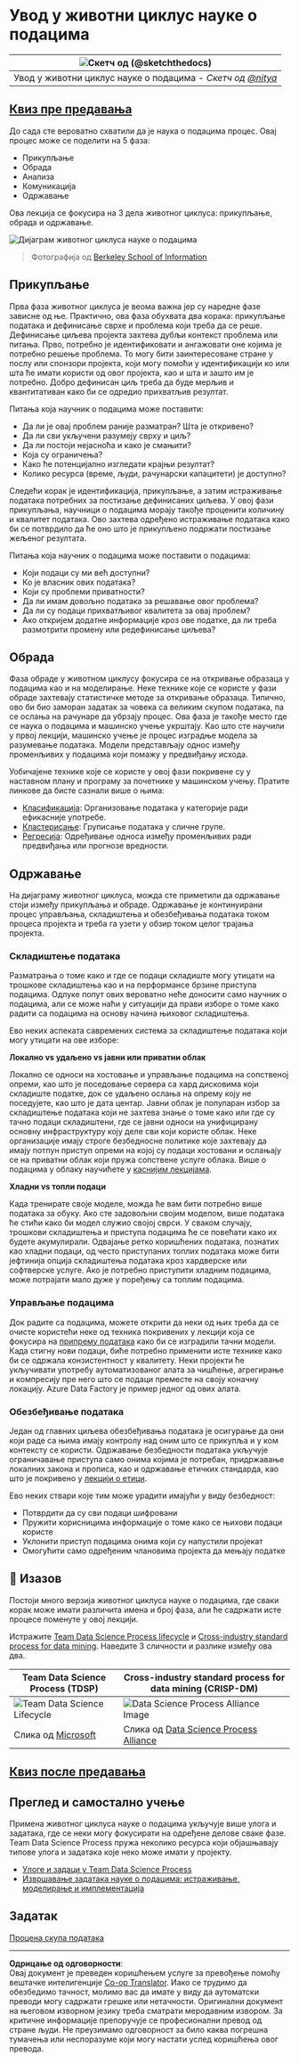 <!--
CO_OP_TRANSLATOR_METADATA:
{
  "original_hash": "79ca8a5a3135e94d2d43f56ba62d5205",
  "translation_date": "2025-09-05T06:16:01+00:00",
  "source_file": "4-Data-Science-Lifecycle/14-Introduction/README.md",
  "language_code": "sr"
}
-->
# Увод у животни циклус науке о подацима

|![ Скетч од [(@sketchthedocs)](https://sketchthedocs.dev) ](../../sketchnotes/14-DataScience-Lifecycle.png)|
|:---:|
| Увод у животни циклус науке о подацима - _Скетч од [@nitya](https://twitter.com/nitya)_ |

## [Квиз пре предавања](https://red-water-0103e7a0f.azurestaticapps.net/quiz/26)

До сада сте вероватно схватили да је наука о подацима процес. Овај процес може се поделити на 5 фаза:

- Прикупљање
- Обрада
- Анализа
- Комуникација
- Одржавање

Ова лекција се фокусира на 3 дела животног циклуса: прикупљање, обрада и одржавање.

![Дијаграм животног циклуса науке о подацима](../../../../4-Data-Science-Lifecycle/14-Introduction/images/data-science-lifecycle.jpg)  
> Фотографија од [Berkeley School of Information](https://ischoolonline.berkeley.edu/data-science/what-is-data-science/)

## Прикупљање

Прва фаза животног циклуса је веома важна јер су наредне фазе зависне од ње. Практично, ова фаза обухвата два корака: прикупљање података и дефинисање сврхе и проблема који треба да се реше.  
Дефинисање циљева пројекта захтева дубљи контекст проблема или питања. Прво, потребно је идентификовати и ангажовати оне којима је потребно решење проблема. То могу бити заинтересоване стране у послу или спонзори пројекта, који могу помоћи у идентификацији ко или шта ће имати користи од овог пројекта, као и шта и зашто им је потребно. Добро дефинисан циљ треба да буде мерљив и квантитативан како би се одредио прихватљив резултат.

Питања која научник о подацима може поставити:
- Да ли је овај проблем раније разматран? Шта је откривено?
- Да ли сви укључени разумеју сврху и циљ?
- Да ли постоји нејасноћа и како је смањити?
- Која су ограничења?
- Како ће потенцијално изгледати крајњи резултат?
- Колико ресурса (време, људи, рачунарски капацитети) је доступно?

Следећи корак је идентификација, прикупљање, а затим истраживање података потребних за постизање дефинисаних циљева. У овој фази прикупљања, научници о подацима морају такође проценити количину и квалитет података. Ово захтева одређено истраживање података како би се потврдило да ће оно што је прикупљено подржати постизање жељеног резултата.

Питања која научник о подацима може поставити о подацима:
- Који подаци су ми већ доступни?
- Ко је власник ових података?
- Који су проблеми приватности?
- Да ли имам довољно података за решавање овог проблема?
- Да ли су подаци прихватљивог квалитета за овај проблем?
- Ако откријем додатне информације кроз ове податке, да ли треба размотрити промену или редефинисање циљева?

## Обрада

Фаза обраде у животном циклусу фокусира се на откривање образаца у подацима као и на моделирање. Неке технике које се користе у фази обраде захтевају статистичке методе за откривање образаца. Типично, ово би био заморан задатак за човека са великим скупом података, па се ослања на рачунаре да убрзају процес. Ова фаза је такође место где се наука о подацима и машинско учење укрштају. Као што сте научили у првој лекцији, машинско учење је процес изградње модела за разумевање података. Модели представљају однос између променљивих у подацима који помажу у предвиђању исхода.

Уобичајене технике које се користе у овој фази покривене су у наставном плану и програму за почетнике у машинском учењу. Пратите линкове да бисте сазнали више о њима:

- [Класификација](https://github.com/microsoft/ML-For-Beginners/tree/main/4-Classification): Организовање података у категорије ради ефикасније употребе.
- [Кластерисање](https://github.com/microsoft/ML-For-Beginners/tree/main/5-Clustering): Груписање података у сличне групе.
- [Регресија](https://github.com/microsoft/ML-For-Beginners/tree/main/2-Regression): Одређивање односа између променљивих ради предвиђања или прогнозе вредности.

## Одржавање

На дијаграму животног циклуса, можда сте приметили да одржавање стоји између прикупљања и обраде. Одржавање је континуирани процес управљања, складиштења и обезбеђивања података током процеса пројекта и треба га узети у обзир током целог трајања пројекта.

### Складиштење података

Разматрања о томе како и где се подаци складиште могу утицати на трошкове складиштења као и на перформансе брзине приступа подацима. Одлуке попут ових вероватно неће доносити само научник о подацима, али се може наћи у ситуацији да прави изборе о томе како радити са подацима на основу начина њиховог складиштења.

Ево неких аспеката савремених система за складиштење података који могу утицати на ове изборе:

**Локално vs удаљено vs јавни или приватни облак**

Локално се односи на хостовање и управљање подацима на сопственој опреми, као што је поседовање сервера са хард дисковима који складиште податке, док се удаљено ослања на опрему коју не поседујете, као што је дата центар. Јавни облак је популаран избор за складиштење података који не захтева знање о томе како или где су тачно подаци складиштени, где се јавни односи на унифицирану основну инфраструктуру коју деле сви који користе облак. Неке организације имају строге безбедносне политике које захтевају да имају потпун приступ опреми на којој су подаци хостовани и ослањају се на приватни облак који пружа сопствене услуге облака. Више о подацима у облаку научићете у [каснијим лекцијама](https://github.com/microsoft/Data-Science-For-Beginners/tree/main/5-Data-Science-In-Cloud).

**Хладни vs топли подаци**

Када тренирате своје моделе, можда ће вам бити потребно више података за обуку. Ако сте задовољни својим моделом, више података ће стићи како би модел служио својој сврси. У сваком случају, трошкови складиштења и приступа подацима ће се повећати како их будете акумулирали. Одвајање ретко коришћених података, познатих као хладни подаци, од често приступаних топлих података може бити јефтинија опција складиштења података кроз хардверске или софтверске услуге. Ако је потребно приступити хладним подацима, може потрајати мало дуже у поређењу са топлим подацима.

### Управљање подацима

Док радите са подацима, можете открити да неки од њих треба да се очисте користећи неке од техника покривених у лекцији која се фокусира на [припрему података](https://github.com/microsoft/Data-Science-For-Beginners/tree/main/2-Working-With-Data/08-data-preparation) како би се изградили тачни модели. Када стигну нови подаци, биће потребно применити исте технике како би се одржала конзистентност у квалитету. Неки пројекти ће укључивати употребу аутоматизованог алата за чишћење, агрегирање и компресију пре него што се подаци преместе на своју коначну локацију. Azure Data Factory је пример једног од ових алата.

### Обезбеђивање података

Један од главних циљева обезбеђивања података је осигурање да они који раде са њима имају контролу над оним што се прикупља и у ком контексту се користи. Одржавање безбедности података укључује ограничавање приступа само онима којима је потребан, придржавање локалних закона и прописа, као и одржавање етичких стандарда, као што је покривено у [лекцији о етици](https://github.com/microsoft/Data-Science-For-Beginners/tree/main/1-Introduction/02-ethics).

Ево неких ствари које тим може урадити имајући у виду безбедност:
- Потврдити да су сви подаци шифровани
- Пружити корисницима информације о томе како се њихови подаци користе
- Уклонити приступ подацима онима који су напустили пројекат
- Омогућити само одређеним члановима пројекта да мењају податке

## 🚀 Изазов

Постоји много верзија животног циклуса науке о подацима, где сваки корак може имати различита имена и број фаза, али ће садржати исте процесе поменуте у овој лекцији.

Истражите [Team Data Science Process lifecycle](https://docs.microsoft.com/en-us/azure/architecture/data-science-process/lifecycle) и [Cross-industry standard process for data mining](https://www.datascience-pm.com/crisp-dm-2/). Наведите 3 сличности и разлике између ова два.

|Team Data Science Process (TDSP)|Cross-industry standard process for data mining (CRISP-DM)|
|--|--|
|![Team Data Science Lifecycle](../../../../4-Data-Science-Lifecycle/14-Introduction/images/tdsp-lifecycle2.png) | ![Data Science Process Alliance Image](../../../../4-Data-Science-Lifecycle/14-Introduction/images/CRISP-DM.png) |
| Слика од [Microsoft](https://docs.microsoft.comazure/architecture/data-science-process/lifecycle) | Слика од [Data Science Process Alliance](https://www.datascience-pm.com/crisp-dm-2/) |

## [Квиз после предавања](https://ff-quizzes.netlify.app/en/ds/)

## Преглед и самостално учење

Примена животног циклуса науке о подацима укључује више улога и задатака, где се неки могу фокусирати на одређене делове сваке фазе. Team Data Science Process пружа неколико ресурса који објашњавају типове улога и задатака које неко може имати у пројекту.

* [Улоге и задаци у Team Data Science Process](https://docs.microsoft.com/en-us/azure/architecture/data-science-process/roles-tasks)  
* [Извршавање задатака науке о подацима: истраживање, моделирање и имплементација](https://docs.microsoft.com/en-us/azure/architecture/data-science-process/execute-data-science-tasks)

## Задатак

[Процена скупа података](assignment.md)

---

**Одрицање од одговорности**:  
Овај документ је преведен коришћењем услуге за превођење помоћу вештачке интелигенције [Co-op Translator](https://github.com/Azure/co-op-translator). Иако се трудимо да обезбедимо тачност, молимо вас да имате у виду да аутоматски преводи могу садржати грешке или нетачности. Оригинални документ на његовом изворном језику треба сматрати меродавним извором. За критичне информације препоручује се професионални превод од стране људи. Не преузимамо одговорност за било каква погрешна тумачења или неспоразуме који могу настати услед коришћења овог превода.